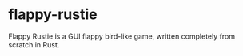# flappy-rustie
Flappy Rustie is a GUI flappy bird-like game, written completely from scratch in Rust.
